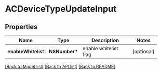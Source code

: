 # ACDeviceTypeUpdateInput

## Properties
Name | Type | Description | Notes
------------ | ------------- | ------------- | -------------
**enableWhitelist** | **NSNumber*** | enable whitelist flag | [optional] 

[[Back to Model list]](../README.md#documentation-for-models) [[Back to API list]](../README.md#documentation-for-api-endpoints) [[Back to README]](../README.md)


